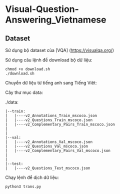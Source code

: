 # Visual-Question-Answering_Vietnamese

## Dataset
Sử dụng bộ dataset của [VQA] (https://visualqa.org/)

Sử dụng câu lệnh để download bộ dữ liệu: 

    chmod +x download.sh
    ./download.sh
    
Chuyển dữ liệu từ tiếng anh sang Tiếng Viêt:

Cây thư mục data:

./data: 

    |--train:
    |   |----v2_Annotations_Train_mscoco.json
    |   |----v2_Questions_Train_mscoco.json
    |   |----v2_Complementary_Pairs_Train_mscoco.json 
    |
    |
    |--val:
    |   |----v2_Annotations_Val_mscoco.json
    |   |----v2_Questions_Val_mscoco.json
    |   |----v2_Complementary_Pairs_Val_mscoco.json
    |
    |
    |--test:
    |   |----v2_Questions_Test_mscoco.json
    
Chạy lệnh để dịch dữ liệu:

    python3 trans.py
        



